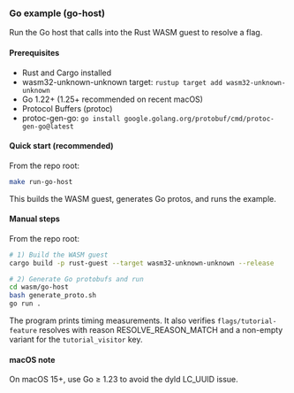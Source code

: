 ### Go example (go-host)

Run the Go host that calls into the Rust WASM guest to resolve a flag.

#### Prerequisites
- Rust and Cargo installed
- wasm32-unknown-unknown target: `rustup target add wasm32-unknown-unknown`
- Go 1.22+ (1.25+ recommended on recent macOS)
- Protocol Buffers (protoc)
- protoc-gen-go: `go install google.golang.org/protobuf/cmd/protoc-gen-go@latest`

#### Quick start (recommended)
From the repo root:

```bash
make run-go-host
```

This builds the WASM guest, generates Go protos, and runs the example.

#### Manual steps
From the repo root:

```bash
# 1) Build the WASM guest
cargo build -p rust-guest --target wasm32-unknown-unknown --release

# 2) Generate Go protobufs and run
cd wasm/go-host
bash generate_proto.sh
go run .
```

The program prints timing measurements. It also verifies `flags/tutorial-feature` resolves with reason RESOLVE_REASON_MATCH and a non-empty variant for the `tutorial_visitor` key.

#### macOS note
On macOS 15+, use Go ≥ 1.23 to avoid the dyld LC_UUID issue.


